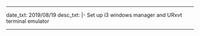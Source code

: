 ---

date_txt: 2019/08/19
desc_txt: |-
    Set up i3 windows manager and URxvt terminal emulator

---